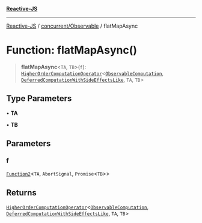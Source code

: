 [**Reactive-JS**](../../../README.md)

***

[Reactive-JS](../../../README.md) / [concurrent/Observable](../README.md) / flatMapAsync

# Function: flatMapAsync()

> **flatMapAsync**\<`TA`, `TB`\>(`f`): [`HigherOrderComputationOperator`](../../../computations/type-aliases/HigherOrderComputationOperator.md)\<[`ObservableComputation`](../interfaces/ObservableComputation.md), [`DeferredComputationWithSideEffectsLike`](../../../computations/interfaces/DeferredComputationWithSideEffectsLike.md), `TA`, `TB`\>

## Type Parameters

• **TA**

• **TB**

## Parameters

### f

[`Function2`](../../../functions/type-aliases/Function2.md)\<`TA`, `AbortSignal`, `Promise`\<`TB`\>\>

## Returns

[`HigherOrderComputationOperator`](../../../computations/type-aliases/HigherOrderComputationOperator.md)\<[`ObservableComputation`](../interfaces/ObservableComputation.md), [`DeferredComputationWithSideEffectsLike`](../../../computations/interfaces/DeferredComputationWithSideEffectsLike.md), `TA`, `TB`\>
